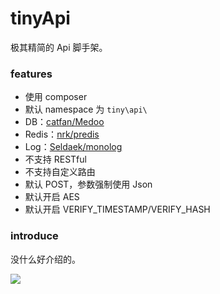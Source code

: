 # tinyApi

极其精简的 Api 脚手架。

### features

- 使用 composer
- 默认 namespace 为 `tiny\api\`
- DB：[catfan/Medoo](https://github.com/catfan/Medoo)
- Redis：[nrk/predis](https://github.com/nrk/predis)
- Log：[Seldaek/monolog](https://github.com/Seldaek/monolog)
- 不支持 RESTful
- 不支持自定义路由
- 默认 POST，参数强制使用 Json
- 默认开启 AES
- 默认开启 VERIFY_TIMESTAMP/VERIFY_HASH

### introduce

没什么好介绍的。

![](https://raw.githubusercontent.com/LemonLone/tinyApi/master/screenshot.png)